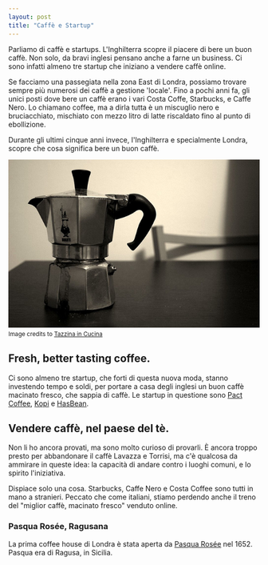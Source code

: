 ```yaml
---
layout: post
title: "Caffè e Startup"
---
```


Parliamo di caffè e startups. L'Inghilterra scopre il piacere di bere un buon caffè. Non solo, da bravi inglesi pensano anche a farne un business. Ci sono infatti almeno tre startup che iniziano a vendere caffè online. 

Se facciamo una passegiata nella zona East di Londra, possiamo trovare sempre più numerosi dei caffè a gestione 'locale'. Fino a pochi anni fa, gli unici posti dove bere un caffè erano i vari Costa Coffe, Starbucks, e Caffe Nero. Lo chiamano coffee, ma a dirla tutta è un miscuglio nero e bruciacchiato, mischiato con mezzo litro di latte riscaldato fino al punto di ebollizione. 

Durante gli ultimi cinque anni invece, l'Inghilterra e specialmente Londra, scopre che cosa significa bere un buon caffè. 

![tazzina](/images/tazzina.jpg)
<small> Image credits to <a style="text-align:right;" href="http://www.flickr.com/photos/tazzinaincucina/"> Tazzina in Cucina </a></small>

## Fresh, better tasting coffee.

Ci sono almeno tre startup, che forti di questa nuova moda, stanno investendo tempo e soldi, per portare a casa degli inglesi un buon caffè macinato fresco, che sappia di caffè. Le startup in questione sono [Pact Coffee](https://www.pactcoffee.com/), [Kopi](http://www.kopi.co.uk/) e [HasBean](http://www.hasbean.co.uk/).

## Vendere caffè, nel paese del tè.

Non li ho ancora provati, ma sono molto curioso di provarli. È ancora troppo presto per abbandonare il caffè Lavazza e Torrisi, ma c'è qualcosa da ammirare in queste idea: la capacità di andare contro i luoghi comuni, e lo spirito l'iniziativa. 

Dispiace solo una cosa. Starbucks, Caffe Nero e Costa Coffee sono tutti in mano a stranieri. Peccato che come italiani, stiamo perdendo anche il treno del "miglior caffè, macinato fresco" venduto online.


### Pasqua Rosée, Ragusana

La prima coffee house di Londra è stata aperta da [Pasqua Rosée](http://en.wikipedia.org/wiki/Pasqua_Ros%C3%A9e) nel 1652.
Pasqua era di Ragusa, in Sicilia.
